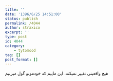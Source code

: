 ```yaml
---
title: ''
date: '1396/6/25 14:51:00'
status: publish
permalink: /4044
author: straxico
excerpt: ''
type: post
id: 4044
category:
    - tytomood
tag: []
post_format: []
---
```

هیچ واقعیتی تغییر نمیکنه، این ماییم که خودمونو گول میزنیم